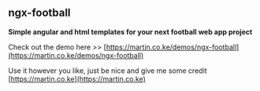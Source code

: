 ## ngx-football
**Simple angular and html templates for your next football web app project**

Check out the demo here >> [https://martin.co.ke/demos/ngx-football](https://martin.co.ke/demos/ngx-football)

Use it however you like, just be nice and give me some credit [https://martin.co.ke](https://martin.co.ke)